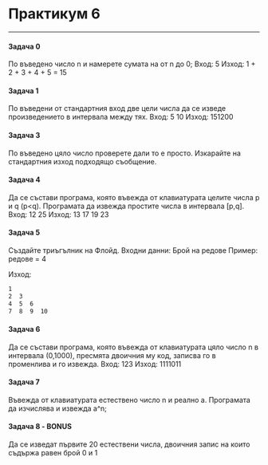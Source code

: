 # Практикум 6

---

#### Задача 0

По въведено число n и намерете сумата на от n  до 0;
Вход: 5 
Изход:  1 + 2 + 3 + 4 + 5 = 15

#### Задача 1

По въведени от стандартния вход две цели числа да се изведе произведението в интервала между тях. 
Вход: 5 10
Изход: 151200

#### Задача 3

По въведено цяло число проверете дали то е просто. Изкарайте на стандартния изход подходящо съобщение.

#### Задача 4

Да се състави програма, която въвежда от клавиатурата целите числа p и q (p<q). Програмата да извежда простите числа в интервала [p,q].
Вход: 12 25
Изход: 13 17 19 23

#### Задача 5

Създайте триъгълник на Флойд.
Входни данни: Брой на редове 
Пример: редове = 4

Изход: 

```txt
1
2  3
4  5  6
7  8  9  10 
```

#### Задача 6

Да се състави програма, която въвежда от клавиатурата цяло число n в интервала (0,1000), пресмята двоичния му код, записва го в променлива и го извежда.
Вход: 123
Изход: 1111011



#### Задача 7

Въвежда от клавиатурата естествено число n и реално a. Програмата да изчислява и извежда а^n;



#### Задача 8 - BONUS

Да се изведат първите 20 естествени числа, двоичния запис на които съдържа равен брой 0 и 1